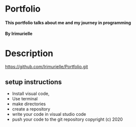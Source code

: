 # Portfolio
#### This portfolio talks about me and my journey in programming
#### By Irimurielle
# Description
https://github.com/Irimurielle/Portfolio.git
## setup instructions
* Install visual code,
* Use terminal
* make directories
* create a repository
* write your code in visual studio code
* push your code to the git repository
copyright (c) 2020